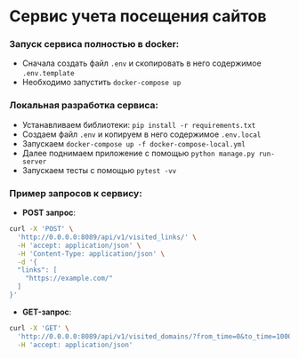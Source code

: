 # Сервис учета посещения сайтов

### Запуск сервиса полностью в docker:
- Сначала создать файл `.env` и скопировать в него содержимое `.env.template`
- Необходимо запустить `docker-compose up`

### Локальная разработка сервиса:
- Устанавливаем библиотеки: `pip install -r requirements.txt`
- Создаем файл `.env` и копируем в него содержимое `.env.local`
- Запускаем `docker-compose up -f docker-compose-local.yml`
- Далее поднимаем приложение с помощью `python manage.py run-server`
- Запускаем тесты с помощью `pytest -vv`

### Пример запросов к сервису:
- **POST запрос**:
```bash
curl -X 'POST' \
  'http://0.0.0.0:8089/api/v1/visited_links/' \
  -H 'accept: application/json' \
  -H 'Content-Type: application/json' \
  -d '{
  "links": [
    "https://example.com/"
  ]
}'
```  
- **GET-запрос**:
```bash
curl -X 'GET' \
  'http://0.0.0.0:8089/api/v1/visited_domains/?from_time=0&to_time=10000000000' \
  -H 'accept: application/json'
```